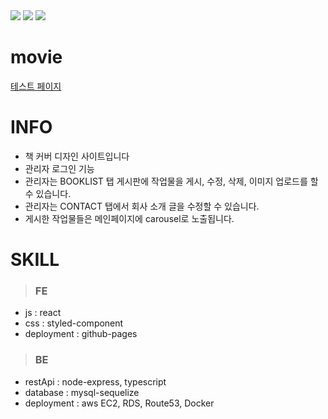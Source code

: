 
<div>
  <img src="https://img.shields.io/github/stars/oktrees/movie"/>
  <img src="https://img.shields.io/github/issues/oktrees/movie"/>
  <img src="https://hits.seeyoufarm.com/api/count/incr/badge.svg?url=https%3A%2F%2Fgithub.com%2Foktrees%2Fmovie&count_bg=%2379C83D&title_bg=%23555555&icon=&icon_color=%23E7E7E7&title=hits&edge_flat=false"/>  
</div>


# movie

<a href="https://oktrees.github.io/movie/">테스트 페이지</a>



# INFO

* 책 커버 디자인 사이트입니다</br>
* 관리자 로그인 기능
* 관리자는 BOOKLIST 탭 게시판에 작업물을 게시, 수정, 삭제, 이미지 업로드를 할 수 있습니다.<br/> 
* 관리자는 CONTACT 탭에서 회사 소개 글을 수정할 수 있습니다. <br/>
* 게시한 작업물들은 메인페이지에 carousel로 노출됩니다.<br/>


# SKILL

> ### FE 
* js : react
* css : styled-component
* deployment : github-pages

> ### BE
* restApi : node-express, typescript
* database : mysql-sequelize
* deployment : aws EC2, RDS, Route53, Docker
